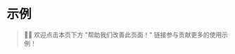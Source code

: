 # 示例

> 👏🏻 欢迎点击本页下方 "帮助我们改善此页面！" 链接参与贡献更多的使用示例！



<!--
<details>
    <summary>标题</summary>
内容
</details>
-->

